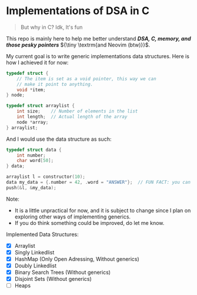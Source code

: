 # Implementations of DSA in C
> But why in C?
> Idk, It's fun

This repo is mainly here to help me better understand ***DSA, C, memory, and those pesky pointers*** ${\tiny \textrm{and Neovim (btw)}}$.

My current goal is to write generic implementations data structures. Here is how I achieved it for now:
```C
typedef struct {
    // The item is set as a void pointer, this way we can
    // make it point to anything.
    void *item;
} node;

typedef struct arraylist {
    int size;    // Number of elements in the list
    int length;  // Actual length of the array
    node *array;
} arraylist;
```
And I would use the data structure as such:
```C
typedef struct data {
    int number;
    char word[50];
} data;

arraylist l = constructor(10);
data my_data = {.number = 42, .word = "ANSWER"};  // FUN FACT: you can initialize a struct like this
push(&l, &my_data);
```
Note:
- It is a little unpractical for now, and it is subject to change since I plan on exploring other ways of implementing generics.
- If you do think something could be improved, do let me know.

Implemented Data Structures:
- [x] Arraylist
- [x] Singly Linkedlist
- [x] HashMap (Only Open Adressing, Without generics)
- [x] Doubly Linkedlist
- [x] Binary Search Trees (Without generics)
- [x] Disjoint Sets (Without generics)
- [ ] Heaps
